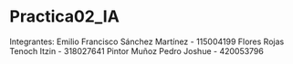 # Practica02_IA

Integrantes:
Emilio Francisco Sánchez Martínez - 115004199
Flores Rojas Tenoch Itzin - 318027641
Pintor Muñoz Pedro Joshue - 420053796
